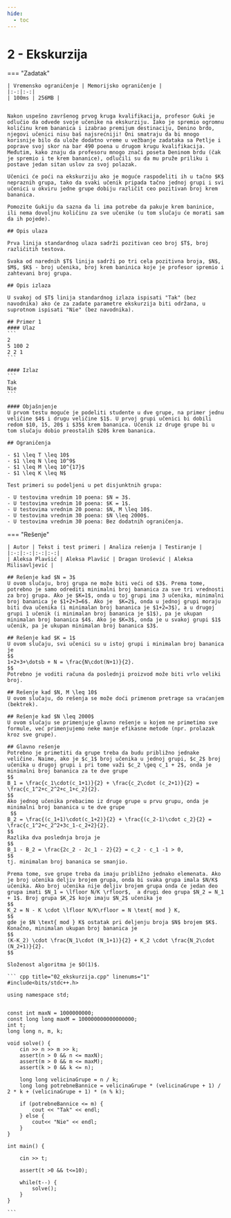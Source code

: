 ```yaml
---
hide:
  - toc
---
```


# 2 - Ekskurzija

=== "Zadatak"
	
	| Vremensko ograničenje | Memorijsko ograničenje |
	|:-:|:-:|
	| 100ms | 256MB |
	
	
	Nakon uspešno završenog prvog kruga kvalifikacija, profesor Guki je odlučio da odvede svoje učenike na ekskurziju. Iako je spremio ogromnu količinu krem bananica i izabrao premijum destinaciju, Denino brdo, njegovi učenici nisu baš najsrećniji! Oni smatraju da bi mnogo korisnije bilo da ulože dodatno vreme u vežbanje zadataka sa Petlje i poprave svoj skor na bar 490 poena u drugom krugu kvalifikacija. Međutim, kako znaju da profesoru mnogo znači poseta Deninom brdu (čak je spremio i te krem bananice), odlučili su da mu pruže priliku i postave jedan sitan uslov za svoj polazak.
	
	Učenici će poći na ekskurziju ako je moguće raspodeliti ih u tačno $K$ nepraznih grupa, tako da svaki učenik pripada tačno jednoj grupi i svi učenici u okviru jedne grupe dobiju različit ceo pozitivan broj krem bananica.
	
	Pomozite Gukiju da sazna da li ima potrebe da pakuje krem baninice, ili nema dovoljnu količinu za sve učenike (u tom slučaju će morati sam da ih pojede).
	
	## Opis ulaza
	
	Prva linija standardnog ulaza sadrži pozitivan ceo broj $T$, broj različitih testova.
	
	Svaka od narednih $T$ linija sadrži po tri cela pozitivna broja, $N$, $M$, $K$ - broj učenika, broj krem baninica koje je profesor spremio i zahtevani broj grupa.
	
	## Opis izlaza
	
	U svakoj od $T$ linija standardnog izlaza ispisati "Tak" (bez navodnika) ako će za zadate parametre ekskurzija biti održana, u suprotnom ispisati "Nie" (bez navodnika).
	
	## Primer 1
	#### Ulaz
	```
	2
	5 100 2
	2 2 1
	```
	
	#### Izlaz
	```
	Tak
	Nie
	```
	
	#### Objašnjenje
	U prvom testu moguće je podeliti studente u dve grupe, na primer jednu veličine $4$ i drugu veličine $1$. U prvoj grupi učenici bi dobili redom $10, 15, 20$ i $35$ krem bananica. Učenik iz druge grupe bi u tom slučaju dobio preostalih $20$ krem bananica.
	
	## Ograničenja
	
	- $1 \leq T \leq 10$
	- $1 \leq N \leq 10^9$
	- $1 \leq M \leq 10^{17}$
	- $1 \leq K \leq N$
	
	Test primeri su podeljeni u pet disjunktnih grupa:
	
	- U testovima vrednim 10 poena: $N = 3$.
	- U testovima vrednim 10 poena: $K = 1$.
	- U testovima vrednim 20 poena: $N, M \leq 10$.
	- U testovima vrednim 30 poena: $N \leq 2000$.
	- U testovima vrednim 30 poena: Bez dodatnih ograničenja.
	
=== "Rešenje"
	
	| Autor | Tekst i test primeri | Analiza rеšenja | Testiranje |
	|:-:|:-:|:-:|:-:|
	| Aleksa Plavšić | Aleksa Plavšić | Dragan Urošević | Aleksa Milisavljević |
	
	## Rešenje kad $N = 3$
	U ovom slučaju, broj grupa ne može biti veći od $3$. Prema tome, potrebno je samo odrediti minimalni broj bananica za sve tri vrednosti za broj grupa. Ako je $K=1$, onda u toj grupi ima 3 učenika, minimalni broj bananica je $1+2+3=6$. Ako je  $K=2$, onda u jednoj grupi moraju biti dva učenika (i minimalan broj bananica je $1+2=3$), a u drugoj grupi 1 učenik (i minimalan broj bananica je $1$), pa je ukupan minimalan broj bananica $4$. Ako je $K=3$, onda je u svakoj grupi $1$ učenik, pa je ukupan minimalan broj bananica $3$.
	
	## Rešenje kad $K = 1$
	U ovom slučaju, svi učenici su u istoj grupi i minimalan broj bananica je
	$$
	1+2+3+\dotsb + N = \frac{N\cdot(N+1)}{2}.
	$$
	Potrebno je voditi računa da poslednji proizvod može biti vrlo veliki broj.
	
	## Rešenje kad $N, M \leq 10$
	U ovom slučaju, do rešenja se može doći primenom pretrage sa vraćanjem (bektrek).
	
	## Rešenje kad $N \leq 2000$
	U ovom slučaju se primenjuje glavno rešenje u kojem ne primetimo sve formule, već primenjujemo neke manje efikasne metode (npr. prolazak kroz sve grupe).
	
	## Glavno rešenje
	Potrebno je primetiti da grupe treba da budu približno jednake veličine. Naime, ako je $c_1$ broj učenika u jednoj grupi, $c_2$ broj učenika u drugoj grupi i pri tome važi $c_2 \geq c_1 + 2$, onda je minimalni broj bananica za te dve grupe
	$$
	B_1 = \frac{c_1\cdot(c_1+1)}{2} + \frac{c_2\cdot (c_2+1)}{2} =
	\frac{c_1^2+c_2^2+c_1+c_2}{2}.
	$$
	Ako jednog učenika prebacimo iz druge grupe u prvu grupu, onda je minimalni broj bananica u te dve grupe
	 $$
	B_2 = \frac{(c_1+1)\cdot(c_1+2)}{2} + \frac{(c_2-1)\cdot c_2}{2} =
	\frac{c_1^2+c_2^2+3c_1-c_2+2}{2}.
	$$
	Razlika dva poslednja broja je
	$$
	B_1 - B_2 = \frac{2c_2 - 2c_1 - 2}{2} = c_2 - c_1 -1 > 0,
	$$
	tj. minimalan broj bananica se smanjio.
	
	Prema tome, sve grupe treba da imaju približno jednako elemenata. Ako je broj učenika deljiv brojem grupa, onda bi svaka grupa imala $N/K$ učenika. Ako broj učenika nije deljiv brojem grupa onda će jedan deo grupa imati $N_1 = \lfloor N/K \rfloor$,  a drugi deo grupa $N_2 = N_1 + 1$. Broj grupa $K_2$ koje imaju $N_2$ učenika je
	$$
	K_2 = N - K \cdot \lfloor N/K\rfloor = N \text{ mod } K,
	$$
	gde je $N \text{ mod } K$ ostatak pri deljenju broja $N$ brojem $K$.
	Konačno, minimalan ukupan broj bananica je
	$$
	(K-K_2) \cdot \frac{N_1\cdot (N_1+1)}{2} + K_2 \cdot \frac{N_2\cdot (N_2+1)}{2}.
	$$
	
	Složenost algoritma je $O(1)$.
	
	``` cpp title="02_ekskurzija.cpp" linenums="1"
	#include<bits/stdc++.h>
	
	using namespace std;
	
	
	const int maxN = 1000000000;
	const long long maxM = 100000000000000000;
	int t;
	long long n, m, k;
	
	void solve() {
		cin >> n >> m >> k;
		assert(n > 0 && n <= maxN);
		assert(m > 0 && m <= maxM);
		assert(k > 0 && k <= n);
	
		long long velicinaGrupe = n / k;
		long long potrebneBannice = velicinaGrupe * (velicinaGrupe + 1) / 2 * k + (velicinaGrupe + 1) * (n % k);
	
		if (potrebneBannice <= m) {
			cout << "Tak" << endl;
		} else {
			cout<< "Nie" << endl;
		}
	}
	
	int main() {
	
		cin >> t;
	
		assert(t >0 && t<=10);
	
		while(t--) {
			solve();
		}
	}

	```
